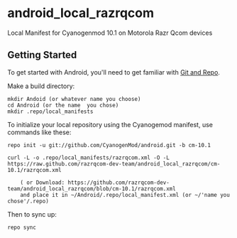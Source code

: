 android_local_razrqcom
======================

Local Manifest for Cyanogenmod 10.1 on Motorola Razr Qcom devices

Getting Started
---------------

To get started with Android, you'll need to get
familiar with [Git and Repo](http://source.android.com/download/using-repo).

Make a build directory:

	mkdir Andoid (or whatever name you choose)
	cd Android (or the name  you chose)
	mkdir .repo/local_manifests

To initialize your local repository using the Cyanogemod manifest, use commands like these:

    repo init -u git://github.com/CyanogenMod/android.git -b cm-10.1

    curl -L -o .repo/local_manifests/razrqcom.xml -O -L https://raw.github.com/razrqcom-dev-team/android_local_razrqcom/cm-10.1/razrqcom.xml
 
    	( or Download: https://github.com/razrqcom-dev-team/android_local_razrqcom/blob/cm-10.1/razrqcom.xml
		and place it in ~/Android/.repo/local_manifest.xml (or ~/'name you chose'/.repo)

Then to sync up:

    repo sync
